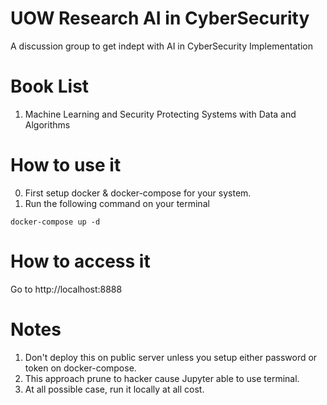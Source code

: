 # UOW Research AI in CyberSecurity
A discussion group to get indept with AI in CyberSecurity Implementation

# Book List
1. Machine Learning and Security Protecting Systems with Data and Algorithms

# How to use it
0. First setup docker & docker-compose for your system.
1. Run the following command on your terminal
```
docker-compose up -d
```

# How to access it
Go to http://localhost:8888

# Notes
1. Don't deploy this on public server unless you setup either password or token on docker-compose.
2. This approach prune to hacker cause Jupyter able to use terminal.
3. At all possible case, run it locally at all cost.
